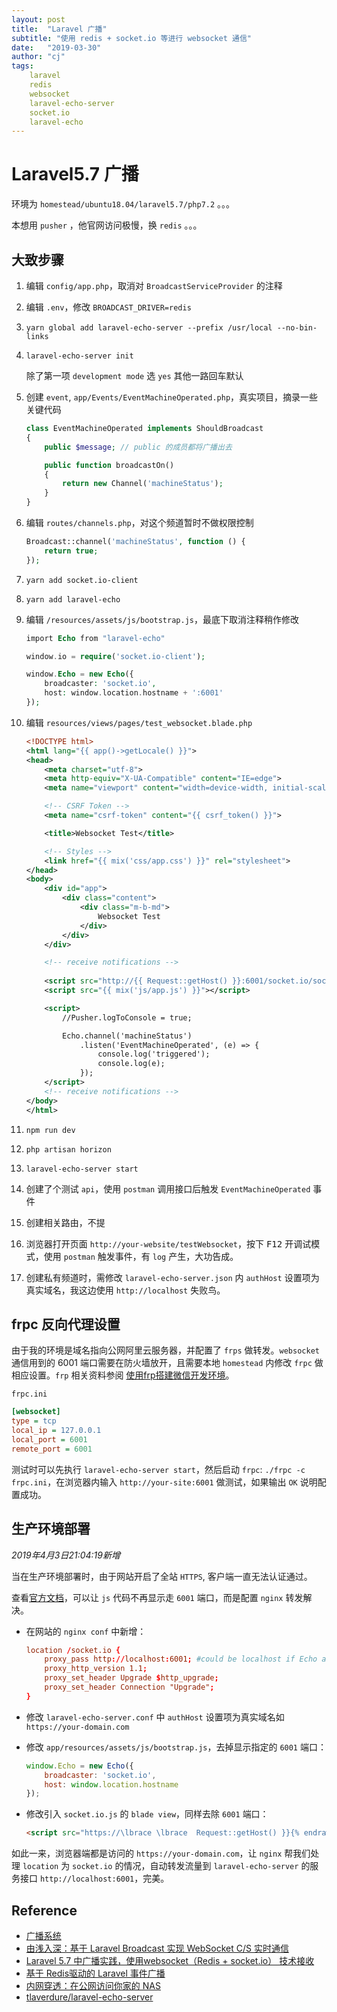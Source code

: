 ```yaml
---
layout: post
title:  "Laravel 广播"
subtitle: "使用 redis + socket.io 等进行 websocket 通信"
date:   "2019-03-30"
author: "cj"
tags:
    laravel
    redis
    websocket
    laravel-echo-server
    socket.io
    laravel-echo
---
```


# Laravel5.7 广播

环境为 `homestead/ubuntu18.04/laravel5.7/php7.2` 。。。

本想用 `pusher` ，他官网访问极慢，换 `redis` 。。。

## 大致步骤

1. 编辑 `config/app.php`，取消对 `BroadcastServiceProvider` 的注释
2. 编辑 `.env`，修改 `BROADCAST_DRIVER=redis`
3. `yarn global add laravel-echo-server --prefix /usr/local --no-bin-links`
4. `laravel-echo-server init`

    除了第一项 `development mode` 选 `yes` 其他一路回车默认
5. 创建 `event`, `app/Events/EventMachineOperated.php`，真实项目，摘录一些关键代码
    ```php
    class EventMachineOperated implements ShouldBroadcast
    {
        public $message; // public 的成员都将广播出去

        public function broadcastOn()
        {
            return new Channel('machineStatus');
        }
    }
    ```
6. 编辑 `routes/channels.php`，对这个频道暂时不做权限控制
    ```php
    Broadcast::channel('machineStatus', function () {
        return true;
    });
    ```
7. `yarn add socket.io-client`
8. `yarn add laravel-echo`
9. 编辑 `/resources/assets/js/bootstrap.js`，最底下取消注释稍作修改

    ```php
    import Echo from "laravel-echo"

    window.io = require('socket.io-client');

    window.Echo = new Echo({
        broadcaster: 'socket.io',
        host: window.location.hostname + ':6001'
    });
    ```
10. 编辑 `resources/views/pages/test_websocket.blade.php`
    ```xml
    <!DOCTYPE html>
    <html lang="{{ app()->getLocale() }}">
    <head>
        <meta charset="utf-8">
        <meta http-equiv="X-UA-Compatible" content="IE=edge">
        <meta name="viewport" content="width=device-width, initial-scale=1">

        <!-- CSRF Token -->
        <meta name="csrf-token" content="{{ csrf_token() }}">

        <title>Websocket Test</title>

        <!-- Styles -->
        <link href="{{ mix('css/app.css') }}" rel="stylesheet">
    </head>
    <body>
        <div id="app">
            <div class="content">
                <div class="m-b-md">
                    Websocket Test
                </div>
            </div>
        </div>

        <!-- receive notifications -->
        
        <script src="http://{{ Request::getHost() }}:6001/socket.io/socket.io.js"></script>
        <script src="{{ mix('js/app.js') }}"></script>

        <script>
            //Pusher.logToConsole = true;

            Echo.channel('machineStatus')
                .listen('EventMachineOperated', (e) => {
                    console.log('triggered');
                    console.log(e);
                });
        </script>
        <!-- receive notifications -->
    </body>
    </html>
    ```

11. `npm run dev`
12. `php artisan horizon`
13. `laravel-echo-server start`
14. 创建了个测试 `api`，使用 `postman` 调用接口后触发 `EventMachineOperated` 事件
15. 创建相关路由，不提
16. 浏览器打开页面 `http://your-website/testWebsocket`，按下 <kbd>F12</kbd> 开调试模式，使用 `postman` 触发事件，有 `log` 产生，大功告成。
17. 创建私有频道时，需修改 `laravel-echo-server.json` 内 `authHost` 设置项为真实域名，我这边使用 `http://localhost` 失败鸟。

## frpc 反向代理设置

由于我的环境是域名指向公网阿里云服务器，并配置了 `frps` 做转发。`websocket` 通信用到的 6001 端口需要在防火墙放开，且需要本地 `homestead` 内修改 `frpc` 做相应设置。`frp` 相关资料参阅 [使用frp搭建微信开发环境](http://wangyapeng.me/2019/02/25/build-local-wechat-dev-env-with-frp/)。

`frpc.ini`

```ini
[websocket]
type = tcp
local_ip = 127.0.0.1
local_port = 6001
remote_port = 6001
```

测试时可以先执行 `laravel-echo-server start`，然后启动 `frpc`: `./frpc -c frpc.ini`，在浏览器内输入 `http://your-site:6001` 做测试，如果输出 `OK` 说明配置成功。


## 生产环境部署

*2019年4月3日21:04:19新增*

当在生产环境部署时，由于网站开启了全站 `HTTPS`, 客户端一直无法认证通过。

查看[官方文档](https://github.com/tlaverdure/laravel-echo-server)，可以让 `js` 代码不再显示走 `6001` 端口，而是配置 `nginx` 转发解决。

- 在网站的 `nginx conf` 中新增：

    ```conf
    location /socket.io {
        proxy_pass http://localhost:6001; #could be localhost if Echo and NginX are on the same box
        proxy_http_version 1.1;
        proxy_set_header Upgrade $http_upgrade;
        proxy_set_header Connection "Upgrade";
    }
    ```

- 修改 `laravel-echo-server.conf` 中 `authHost` 设置项为真实域名如 `https://your-domain.com`

- 修改 `app/resources/assets/js/bootstrap.js`，去掉显示指定的 `6001` 端口：

    ```js
    window.Echo = new Echo({
        broadcaster: 'socket.io',
        host: window.location.hostname
    });        
    ```

- 修改引入 `socket.io.js` 的 `blade view`，同样去除 `6001` 端口：
    ```html
    <script src="https://\lbrace \lbrace  Request::getHost() }}{% endraw %}/socket.io/socket.io.js"></script>
    ```

如此一来，浏览器端都是访问的 `https://your-domain.com`，让 `nginx` 帮我们处理 `location` 为 `socket.io` 的情况，自动转发流量到 `laravel-echo-server` 的服务接口 `http://localhost:6001`，完美。

## Reference

- [广播系统](https://learnku.com/docs/laravel/5.7/broadcasting/2277)
- [由浅入深：基于 Laravel Broadcast 实现 WebSocket C/S 实时通信](https://laravelacademy.org/post/8559.html)
- [Laravel 5.7 中广播实践，使用websocket（Redis + socket.io） 技术接收](https://yq.aliyun.com/articles/667300#)
- [基于 Redis驱动的 Laravel 事件广播](https://www.ctolib.com/topics-130749.html)
- [内网穿透：在公网访问你家的 NAS](https://zhuanlan.zhihu.com/p/57477087)
- [tlaverdure/laravel-echo-server](https://github.com/tlaverdure/laravel-echo-server)